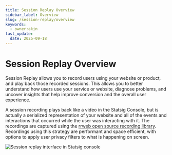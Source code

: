 ```yaml
---
title: Session Replay Overview
sidebar_label: Overview
slug: /session-replay/overview
keywords:
  - owner:akin
last_update:
  date: 2025-09-18
---
```


# Session Replay Overview

Session Replay allows you to record users using your website or product, and play back those recorded sessions. This allows you to better understand how users use your service or website, diagnose problems, and uncover insights that help improve conversion and the overall user experience.

A session recording plays back like a video in the Statsig Console, but is actually a serialized representation of your website and all of the events and interactions that occurred while the user was interacting with it. The recordings are captured using the [rrweb open source recording library](https://github.com/rrweb-io/rrweb). Recordings using this strategy are performant and space efficient, with options to apply user privacy filters to what is happening on screen.

![Session replay interface in Statsig console](/img/session_replay/overall_ui.png)
